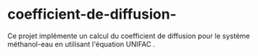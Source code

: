# coefficient-de-diffusion-
Ce projet implémente un calcul du coefficient de diffusion pour le système méthanol-eau en utilisant l'équation UNIFAC .
